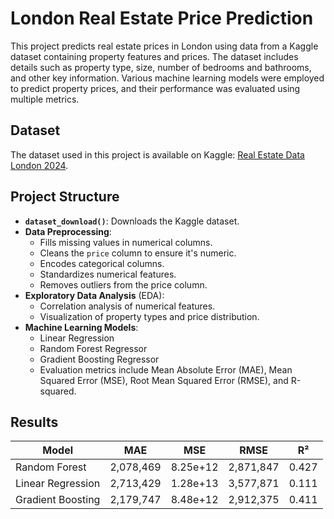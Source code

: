 # London Real Estate Price Prediction

This project predicts real estate prices in London using data from a Kaggle dataset containing property features and prices. The dataset includes details such as property type, size, number of bedrooms and bathrooms, and other key information. Various machine learning models were employed to predict property prices, and their performance was evaluated using multiple metrics.

## Dataset

The dataset used in this project is available on Kaggle: [Real Estate Data London 2024](https://www.kaggle.com/datasets/kanchana1990/real-estate-data-london-2024).

## Project Structure

- **`dataset_download()`**: Downloads the Kaggle dataset.
- **Data Preprocessing**:
  - Fills missing values in numerical columns.
  - Cleans the `price` column to ensure it's numeric.
  - Encodes categorical columns.
  - Standardizes numerical features.
  - Removes outliers from the price column.
- **Exploratory Data Analysis** (EDA):
  - Correlation analysis of numerical features.
  - Visualization of property types and price distribution.
- **Machine Learning Models**:
  - Linear Regression
  - Random Forest Regressor
  - Gradient Boosting Regressor
  - Evaluation metrics include Mean Absolute Error (MAE), Mean Squared Error (MSE), Root Mean Squared Error (RMSE), and R-squared.

## Results

| Model              | MAE         | MSE           | RMSE         | R²      |
|--------------------|-------------|---------------|--------------|---------|
| Random Forest      | 2,078,469   | 8.25e+12      | 2,871,847    | 0.427   |
| Linear Regression  | 2,713,429   | 1.28e+13      | 3,577,871    | 0.111   |
| Gradient Boosting  | 2,179,747   | 8.48e+12      | 2,912,375    | 0.411   |


